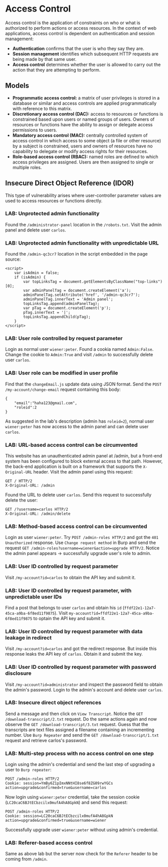 # Access Control
Access control is the application of constraints on who or what is authorized to perform actions or access resources. In the context of web applications, access control is dependent on authentication and session management:
- **Authentication** confirms that the user is who they say they are.
- **Session management** identifies which subsequent HTTP requests are being made by that same user.
- **Access control** determines whether the user is allowed to carry out the action that they are attempting to perform.

## Models
- **Programmatic access control:** a matrix of user privileges is stored in a database or similar and access controls are applied programmatically with reference to this matrix.
- **Discretionary access control (DAC):** access to resources or functions is constrained based upon users or named groups of users. Owners of resources or functions have the ability to assign or delegate access permissions to users.
- **Mandatory access control (MAC):** centrally controlled system of access control in which access to some object (a file or other resource) by a subject is constrained, users and owners of resources have no capability to delegate or modify access rights for their resources.
- **Role-based access control (RBAC):** named roles are defined to which access privileges are assigned. Users are then assigned to single or multiple roles.

## Insecure Direct Object Reference (IDOR)
This type of vulnerability arises where user-controller parameter values are used to access resources or functions directly.

### LAB: Unprotected admin functionality
Found the `/administrator-panel` location in the `/robots.txt`. Visit the admin panel and delete user `carlos`.

### LAB: Unprotected admin functionality with unpredictable URL
Found the `/admin-qc3cr7` location in the script embedded in the page source: 

    <script>
        var isAdmin = false;
        if (isAdmin) {
            var topLinksTag = document.getElementsByClassName("top-links")[0];
            var adminPanelTag = document.createElement('a');
            adminPanelTag.setAttribute('href', '/admin-qc3cr7');
            adminPanelTag.innerText = 'Admin panel';
            topLinksTag.append(adminPanelTag);
            var pTag = document.createElement('p');
            pTag.innerText = '|';
            topLinksTag.appendChild(pTag);
        }
    </script>

### LAB: User role controlled by request parameter
Login as normal user `wiener:peter`. Found a cookia named `Admin:False`.
Change the cookie to `Admin:True` and visit `/admin` to successfully delete user `carlos`.

### LAB: User role can be modified in user profile
Find that the `changeEmail.js` update data using JSON format. 
Send the `POST /my-account/change-email` request containing this body:

    {
        "email":"haha123@gmail.com",
        "roleid":2
    }

As suggested in the lab's description (admin has `roleid=2`), normal user `wiener:peter` has now access to the admin panel and can delete user `carlos`. 

### LAB: URL-based access control can be circumvented
This website has an unauthenticated admin panel at /admin, but a front-end system has been configured to block external access to that path. However, the back-end application is built on a framework that supports the `X-Original-URL` header.
Visit the admin panel using this request:

    GET / HTTP/2
    X-Original-URL: /admin

Found the URL to delete user `carlos`. Send this request to successfully delete the user:

    GET /?username=carlos HTTP/2
    X-Original-URL: /admin/delete

### LAB: Method-based access control can be circumvented
Login as user `wiener:peter`.
Try `POST /admin-roles HTTP/2` and got the `401 Unauthorized` response. 
Use `Change request method` in Burp and send the request `GET /admin-roles?username=wiener&action=upgrade HTTP/2`.
Notice the admin panel appears $\to$ successfully upgrade user's role to admin.

### LAB: User ID controlled by request parameter
Visit `/my-account?id=carlos` to obtain the API key and submit it.

### LAB: User ID controlled by request parameter, with unpredictable user IDs
Find a post that belongs to user `carlos` and obtain his `id` (`ffdf22e1-12a7-45ca-a9ba-6f8ed11f9875`).
Visit `my-account?id=ffdf22e1-12a7-45ca-a9ba-6f8ed11f9875` to optain the API key and submit it.

### LAB: User ID controlled by request parameter with data leakage in redirect
Visit `/my-account?id=carlos` and got the redirect response. But inside this response leaks the API key of `carlos`. Obtain it and submit the key.

### LAB: User ID controlled by request parameter with password disclosure
Visit `/my-account?id=administrator` and inspect the password field to obtain the admin's password. 
Login to the admin's account and delete user `carlos`.

### LAB: Insecure direct object references
Send a message and then click on `View Transcript`. Notice the `GET /download-transcript/2.txt` request. 
Do the same actions again and now observe the `GET /download-transcript/3.txt` request. 
Guess that the transcripts are text files assigned a filename containing an incrementing number. Use `Burp Repeater` and send the `GET /download-transcript/1.txt` request and retrieve carlos's password. 

### LAB: Multi-step process with no access control on one step
Login using the admin's credential and send the last step of upgrading a user to `Burp repeater`:

    POST /admin-roles HTTP/2
    Cookie: session=YmBy6Z1pImxNNtHI8se6f8ZG09rwYGCs
    action=upgrade&confirmed=true&username=carlos

Now login using `wiener:peter` credential, take the session cookie (`LC20caC6BJtECbzcilx0mufA4hA8GpkN`) and send this request:

    POST /admin-roles HTTP/2
    Cookie: session=LC20caC6BJtECbzcilx0mufA4hA8GpkN
    action=upgrade&confirmed=true&username=wiener

Successfully upgrade user `wiener:peter` without using admin's credential.

### LAB: Referer-based access control
Same as above lab but the server now check for the `Referer` header to be coming from `/admin`.